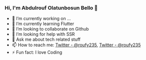 ### Hi, I'm Abdulrouf Olatunbosun Bello 👋

<!--
**roufy235/roufy235** is a ✨ _special_ ✨ repository because its `README.md` (this file) appears on your GitHub profile.

Here are some ideas to get you started:
-->

- 🔭 I’m currently working on ...
- 🌱 I’m currently learning Flutter
- 👯 I’m looking to collaborate on Github
- 🤔 I’m looking for help with SSR
- 💬 Ask me about tech related stuff
- 📫 How to reach me: [Twitter - @roufy235](https://twitter.com/Roufy235), [Twitter - @roufy235](https://www.instagram.com/roufy235/)
- ⚡ Fun fact: I love Coding

